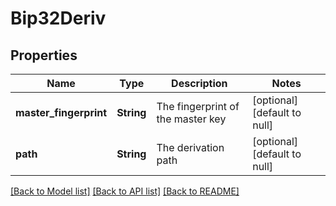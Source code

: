 # Bip32Deriv

## Properties
Name | Type | Description | Notes
------------ | ------------- | ------------- | -------------
**master_fingerprint** | **String** | The fingerprint of the master key | [optional] [default to null]
**path** | **String** | The derivation path | [optional] [default to null]

[[Back to Model list]](../README.md#documentation-for-models) [[Back to API list]](../README.md#documentation-for-api-endpoints) [[Back to README]](../README.md)



